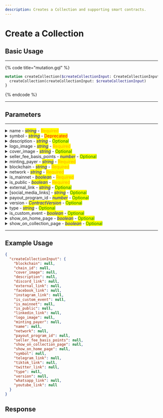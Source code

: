 ```yaml
---
description: Creates a Collection and supporting smart contracts.
---
```


# Create a Collection

## Basic Usage

***

{% code title="mutation.gql" %}
```graphql
mutation createCollection($createCollectionInput: CreateCollectionInput) {
  createCollection(createCollectionInput: $createCollectionInput)
}
```
{% endcode %}

***

## Parameters

***

<details>

<summary>name    -    <em><mark style="color:blue;">string</mark></em>    -    <mark style="color:orange;">Required</mark></summary>

The name of the collection.

Example: `My first Collection`

</details>

<details>

<summary>symbol    -    <em><mark style="color:blue;">string</mark></em>    -    <mark style="color:red;">Deprecated</mark></summary>

A short symbol or abbreviation for the collection.

Example: `MFC`

</details>

<details>

<summary>description    -    <em><mark style="color:blue;">string</mark></em>    -    <mark style="color:green;">Optional</mark></summary>

A brief description of the collection.

Example: `A unique collection of digital artworks.`

</details>

<details>

<summary>logo_image    -    <em><mark style="color:blue;">string</mark></em>    -    <mark style="color:orange;">Required</mark></summary>

URL or path to the logo image for the collection.

Example: `https://example.com/logo.png`

</details>

<details>

<summary>cover_image    -    <em><mark style="color:blue;">string</mark></em>    -    <mark style="color:green;">Optional</mark></summary>

URL or path to the cover image for the collection.

Example: `https://example.com/cover.jpg`

</details>

<details>

<summary>seller_fee_basis_points    -    <em><mark style="color:blue;">number</mark></em>    -    <mark style="color:green;">Optional</mark></summary>

The seller fee in basis points.

Example: `250` (representing 2.5%)

</details>

<details>

<summary>minting_payer    -    <em><mark style="color:blue;">string</mark></em>    -    <mark style="color:orange;">Required</mark></summary>

Wallet address responsible for paying minting fees.

Example: `0x123abc...`

</details>

<details>

<summary>blockchain    -    <em><mark style="color:blue;">string</mark></em>    -    <mark style="color:orange;">Required</mark></summary>

The blockchain on which the collection is based, restricted to 'ethereum' or 'polygon'.

Example: `ethereum`

</details>

<details>

<summary>network    -    <em><mark style="color:blue;">string</mark></em>    -    <mark style="color:orange;">Required</mark></summary>

The network name.

Example: `mainnet`

</details>

<details>

<summary>is_mainnet    -    <em><mark style="color:blue;">boolean</mark></em>    -    <mark style="color:orange;">Required</mark></summary>

Flag to indicate if the collection is on the main network.

Example: `true`

</details>

<details>

<summary>is_public    -    <em><mark style="color:blue;">boolean</mark></em>    -    <mark style="color:orange;">Required</mark></summary>

Flag to indicate if the collection is public.

Example: `true`

</details>

<details>

<summary>external_link    -    <em><mark style="color:blue;">string</mark></em>    -    <mark style="color:green;">Optional</mark></summary>

External link to the collection website or page.

Example: `https://example.com/collection`

</details>

<details>

<summary>[social_media_links]    -    <em><mark style="color:blue;">string</mark></em>    -    <mark style="color:green;">Optional</mark></summary>

Links to various social media profiles associated with the collection (telegram\_link, discord\_link, tiktok\_link, whatsapp\_link, facebook\_link, instagram\_link, twitter\_link, youtube\_link, linkedin\_link).

Example:

* telegram\_link: `https://t.me/example`
* discord\_link: `https://discord.gg/example`
* tiktok\_link: `https://www.tiktok.com/@example`
* whatsapp\_link: `https://wa.me/1234567890`
* facebook\_link: `https://www.facebook.com/example`
* instagram\_link: `https://www.instagram.com/example`
* twitter\_link: `https://twitter.com/example`
* youtube\_link: `https://www.youtube.com/c/example`
* linkedin\_link: `https://www.linkedin.com/company/example`

</details>

<details>

<summary>payout_program_id    -    <em><mark style="color:blue;">number</mark></em>    -    <mark style="color:green;">Optional</mark></summary>

ID for the payout program associated with the collection.

Example: `101`

</details>

<details>

<summary>version    -    <em><mark style="color:blue;">ContractVersion</mark></em>    -    <mark style="color:green;">Optional</mark></summary>

The version of the contract used for the collection.

Example: `v1.0.0`

</details>

<details>

<summary>type    -    <em><mark style="color:blue;">string</mark></em>    -    <mark style="color:green;">Optional</mark></summary>

The type or category of the collection.

Example: `art`

</details>

<details>

<summary>is_custom_event    -    <em><mark style="color:blue;">boolean</mark></em>    -    <mark style="color:green;">Optional</mark></summary>

Flag to indicate if the collection uses custom events.

Example: `false`

</details>

<details>

<summary>show_on_home_page    -    <em><mark style="color:blue;">boolean</mark></em>    -    <mark style="color:green;">Optional</mark></summary>

Flag to indicate if the collection should be displayed on the home page.

Example: `true`

</details>

<details>

<summary>show_on_collection_page    -    <em><mark style="color:blue;">boolean</mark></em>    -    <mark style="color:green;">Optional</mark></summary>

Flag to indicate if the collection should be displayed on the collection page.

Example: `true`

</details>

***

## Example Usage

```json
{
  "createCollectionInput": {
    "blockchain": null,
    "chain_id": null,
    "cover_image": null,
    "description": null,
    "discord_link": null,
    "external_link": null,
    "facebook_link": null,
    "instagram_link": null,
    "is_custom_event": null,
    "is_mainnet": null,
    "is_public": null,
    "linkedin_link": null,
    "logo_image": null,
    "minting_payer": null,
    "name": null,
    "network": null,
    "payout_program_id": null,
    "seller_fee_basis_points": null,
    "show_on_collection_page": null,
    "show_on_home_page": null,
    "symbol": null,
    "telegram_link": null,
    "tiktok_link": null,
    "twitter_link": null,
    "type": null,
    "version": null,
    "whatsapp_link": null,
    "youtube_link": null
  }
}
```

## Response

